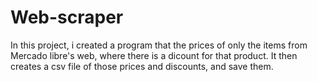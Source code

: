 # Web-scraper
In this project, i created a program that the prices of only the items from Mercado libre's web, where there is a dicount for that product.
It then creates a csv file of those prices and discounts, and save them.
